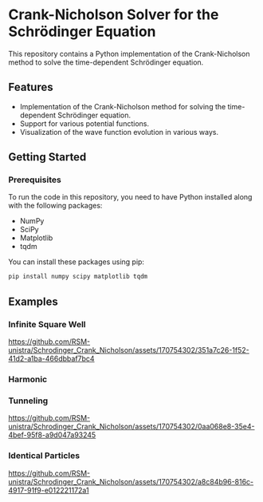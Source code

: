 # Crank-Nicholson Solver for the Schrödinger Equation

This repository contains a Python implementation of the Crank-Nicholson method to solve the time-dependent Schrödinger equation.

## Features

- Implementation of the Crank-Nicholson method for solving the time-dependent Schrödinger equation.
- Support for various potential functions.
- Visualization of the wave function evolution in various ways.

## Getting Started

### Prerequisites

To run the code in this repository, you need to have Python installed along with the following packages:

- NumPy
- SciPy
- Matplotlib
- tqdm

You can install these packages using pip:

```bash
pip install numpy scipy matplotlib tqdm
```

## Examples

### Infinite Square Well

https://github.com/RSM-unistra/Schrodinger_Crank_Nicholson/assets/170754302/351a7c26-1f52-41d2-a1ba-466dbbaf7bc4

### Harmonic



### Tunneling

https://github.com/RSM-unistra/Schrodinger_Crank_Nicholson/assets/170754302/0aa068e8-35e4-4bef-95f8-a9d047a93245

### Identical Particles

https://github.com/RSM-unistra/Schrodinger_Crank_Nicholson/assets/170754302/a8c84b96-816c-4917-91f9-e012221172a1

